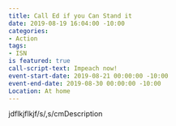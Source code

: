 ```yaml
---
title: Call Ed if you Can Stand it
date: 2019-08-19 16:04:00 -10:00
categories:
- Action
tags:
- ISN
is featured: true
call-script-text: Impeach now!
event-start-date: 2019-08-21 00:00:00 -10:00
event-end-date: 2019-08-30 00:00:00 -10:00
Location: At home
---
```


jdflkjflkjf/s/,s/cmDescription